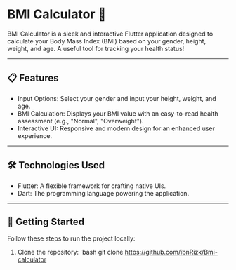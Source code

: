 # BMI Calculator 💪

BMI Calculator is a sleek and interactive Flutter application designed to calculate your Body Mass Index (BMI) based on your gender, height, weight, and age. A useful tool for tracking your health status!

---

## 📋 Features

- Input Options: Select your gender and input your height, weight, and age.
- BMI Calculation: Displays your BMI value with an easy-to-read health assessment (e.g., "Normal", "Overweight").
- Interactive UI: Responsive and modern design for an enhanced user experience.

---

## 🛠 Technologies Used

- Flutter: A flexible framework for crafting native UIs.
- Dart: The programming language powering the application.

---

## 🚀 Getting Started

Follow these steps to run the project locally:

1. Clone the repository:
   `bash
   git clone  https://github.com/ibnRizk/Bmi-calculator
